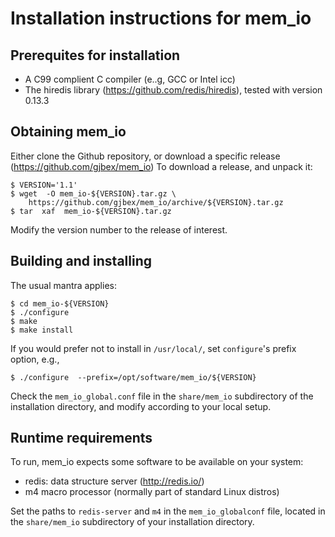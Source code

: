 # Installation instructions for mem_io

## Prerequites for installation
* A C99 complient C compiler (e..g, GCC or Intel icc)
* The hiredis library (https://github.com/redis/hiredis),
    tested with version 0.13.3


## Obtaining mem_io
Either clone the Github repository, or download a specific release
(https://github.com/gjbex/mem_io)
To download a release, and unpack it:
```
$ VERSION='1.1'
$ wget  -O mem_io-${VERSION}.tar.gz \
    https://github.com/gjbex/mem_io/archive/${VERSION}.tar.gz
$ tar  xaf  mem_io-${VERSION}.tar.gz
```
Modify the version number to the release of interest.


## Building and installing
The usual mantra applies:
```
$ cd mem_io-${VERSION}
$ ./configure
$ make
$ make install
```
If you would prefer not to install in `/usr/local/`, set `configure`'s
prefix option, e.g.,
```
$ ./configure  --prefix=/opt/software/mem_io/${VERSION}
```
Check the `mem_io_global.conf` file in the `share/mem_io` subdirectory of
the installation directory, and modify according to your local setup.


## Runtime requirements
To run, mem_io expects some software to be available on your system:
* redis: data structure server (http://redis.io/)
* m4 macro processor (normally part of standard Linux distros)

Set the paths to `redis-server` and `m4` in the `mem_io_globalconf` file,
located in the `share/mem_io` subdirectory of your installation directory.
